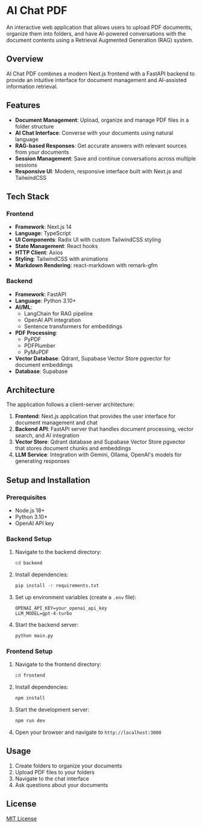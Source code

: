 # AI Chat PDF

An interactive web application that allows users to upload PDF documents, organize them into folders, and have AI-powered conversations with the document contents using a Retrieval Augmented Generation (RAG) system.

## Overview

AI Chat PDF combines a modern Next.js frontend with a FastAPI backend to provide an intuitive interface for document management and AI-assisted information retrieval. 

## Features

- **Document Management**: Upload, organize and manage PDF files in a folder structure
- **AI Chat Interface**: Converse with your documents using natural language
- **RAG-based Responses**: Get accurate answers with relevant sources from your documents
- **Session Management**: Save and continue conversations across multiple sessions
- **Responsive UI**: Modern, responsive interface built with Next.js and TailwindCSS

## Tech Stack

### Frontend
- **Framework**: Next.js 14
- **Language**: TypeScript
- **UI Components**: Radix UI with custom TailwindCSS styling
- **State Management**: React hooks
- **HTTP Client**: Axios
- **Styling**: TailwindCSS with animations
- **Markdown Rendering**: react-markdown with remark-gfm

### Backend
- **Framework**: FastAPI
- **Language**: Python 3.10+
- **AI/ML**:
  - LangChain for RAG pipeline
  - OpenAI API integration
  - Sentence transformers for embeddings
- **PDF Processing**:
  - PyPDF
  - PDFPlumber
  - PyMuPDF
- **Vector Database**: Qdrant, Supabase Vector Store pgvector for document embeddings
- **Database**: Supabase

## Architecture

The application follows a client-server architecture:

1. **Frontend**: Next.js application that provides the user interface for document management and chat
2. **Backend API**: FastAPI server that handles document processing, vector search, and AI integration
3. **Vector Store**: Qdrant database and Supabase Vector Store pgvector that stores document chunks and embeddings
4. **LLM Service**: Integration with Gemini, Ollama, OpenAI's models for generating responses

## Setup and Installation

### Prerequisites
- Node.js 18+
- Python 3.10+
- OpenAI API key

### Backend Setup
1. Navigate to the backend directory:
   ```bash
   cd backend
   ```

2. Install dependencies:
   ```bash
   pip install -r requirements.txt
   ```

3. Set up environment variables (create a `.env` file):
   ```
   OPENAI_API_KEY=your_openai_api_key
   LLM_MODEL=gpt-4-turbo
   ```

4. Start the backend server:
   ```bash
   python main.py
   ```

### Frontend Setup
1. Navigate to the frontend directory:
   ```bash
   cd frontend
   ```

2. Install dependencies:
   ```bash
   npm install
   ```

3. Start the development server:
   ```bash
   npm run dev
   ```

4. Open your browser and navigate to `http://localhost:3000`

## Usage

1. Create folders to organize your documents
2. Upload PDF files to your folders
3. Navigate to the chat interface
4. Ask questions about your documents


## License

[MIT License](LICENSE)
